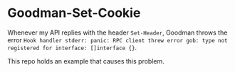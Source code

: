 # Goodman-Set-Cookie

Whenever my API replies with the header `Set-Header`, Goodman throws the error `Hook handler stderr: panic: RPC client threw error gob: type not registered for interface: []interface {}`.

This repo holds an example that causes this problem.
